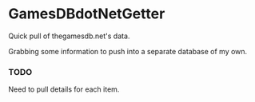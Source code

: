 # GamesDBdotNetGetter
Quick pull of thegamesdb.net's data.

Grabbing some information to push into a separate database of my own.  

### TODO
Need to pull details for each item.
